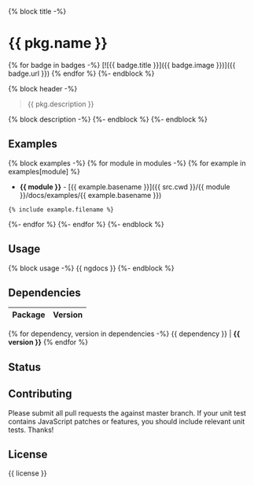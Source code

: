{% block title -%}
# {{ pkg.name }}
{% for badge in badges -%}
[![{{ badge.title }}]({{ badge.image }})]({{ badge.url }}) {% endfor %}
{%- endblock %}

{% block header -%}
> {{ pkg.description }}

{% block description -%}
{%- endblock %}
{%- endblock %}

## Examples
{% block examples -%}
{% for module in modules -%}
{% for example in examples[module] %}
- **{{ module }}** - [{{ example.basename }}]({{ src.cwd }}/{{ module }}/docs/examples/{{ example.basename }})

``` {{ example.extname }}
{% include example.filename %}
```
{%- endfor %}
{%- endfor %}
{%- endblock %}

## Usage
{% block usage -%}
{{ ngdocs }}
{%- endblock %}

## Dependencies

Package | Version
------- | -------
{% for dependency, version in dependencies -%}
{{ dependency }} | **{{ version }}**
{% endfor %}

## Status

## Contributing

Please submit all pull requests the against master branch. If your unit test contains JavaScript patches or features, you should include relevant unit tests. Thanks!

## License

{{ license }}
